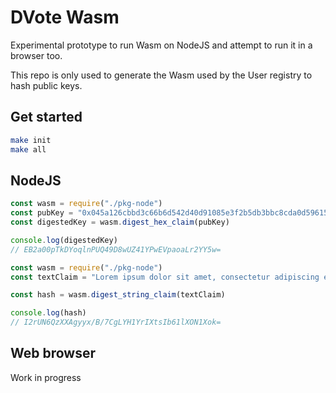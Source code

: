 # DVote Wasm

Experimental prototype to run Wasm on NodeJS and attempt to run it in a browser too.

This repo is only used to generate the Wasm used by the User registry to hash public keys.

## Get started

```sh
make init
make all
```

## NodeJS

```js
const wasm = require("./pkg-node")
const pubKey = "0x045a126cbbd3c66b6d542d40d91085e3f2b5db3bbc8cda0d59615deb08784e4f833e0bb082194790143c3d01cedb4a9663cb8c7bdaaad839cb794dd309213fcf30"
const digestedKey = wasm.digest_hex_claim(pubKey)

console.log(digestedKey)
// EB2a00pTkDYoqlnPUQ49D8wUZ41YPwEVpaoaLr2YY5w=
```

```js
const wasm = require("./pkg-node")
const textClaim = "Lorem ipsum dolor sit amet, consectetur adipiscing elit, sed do eiusmod tempor incididunt ut labore et dolore magna aliqua. Ut enim ad minim veniam, quis nostrud exercitation ullamco laboris nisi ut aliquip ex ea commodo consequat. Duis aute irure dolor in reprehenderit in voluptate velit esse cillum dolore eu fugiat nulla pariatur. Excepteur sint occaecat cupidatat non proident, sunt in culpa qui officia deserunt mollit anim id est laborum."

const hash = wasm.digest_string_claim(textClaim)

console.log(hash)
// I2rUN6QzXXAgyyx/B/7CgLYH1YrIXtsIb61lXON1Xok=
```

## Web browser

Work in progress
